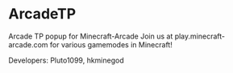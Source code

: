 ArcadeTP
========

Arcade TP popup for Minecraft-Arcade
Join us at play.minecraft-arcade.com for various gamemodes in Minecraft!

Developers: Pluto1099, hkminegod
